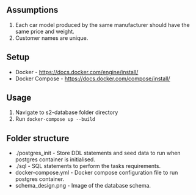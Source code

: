 ## Assumptions
1. Each car model produced by the same manufacturer should have the same price and weight.
2. Customer names are unique.

## Setup
- Docker - https://docs.docker.com/engine/install/
- Docker Compose - https://docs.docker.com/compose/install/

## Usage
1. Navigate to s2-database folder directory
2. Run `docker-compose up --build`

## Folder structure
- ./postgres_init - Store DDL statements and seed data to run when postgres container is initialised.
- ./sql - SQL statements to perform the tasks requirements.
- docker-compose.yml - Docker compose configuration file to run postgres container.
- schema_design.png - Image of the database schema.